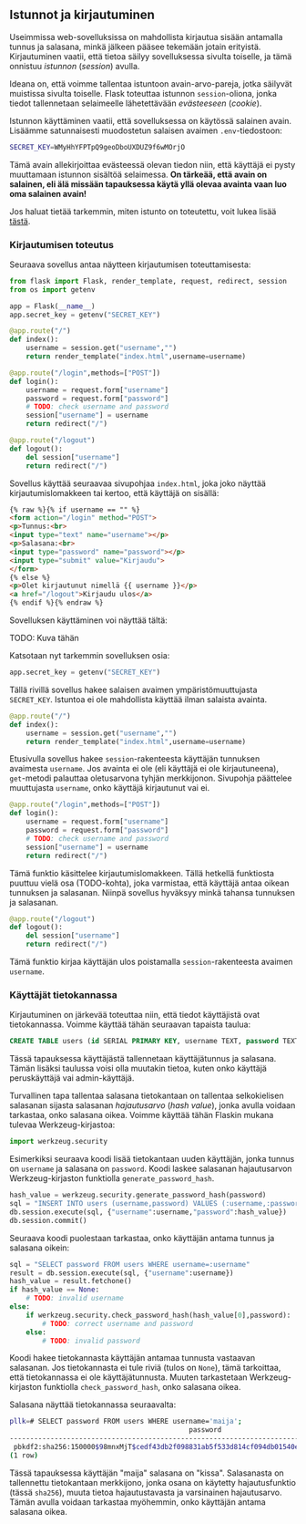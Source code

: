 ## Istunnot ja kirjautuminen

Useimmissa web-sovelluksissa on mahdollista kirjautua sisään antamalla tunnus ja salasana, minkä jälkeen pääsee tekemään jotain erityistä. Kirjautuminen vaatii, että tietoa säilyy sovelluksessa sivulta toiselle, ja tämä onnistuu _istunnon_ (_session_) avulla.

Ideana on, että voimme tallentaa istuntoon avain-arvo-pareja, jotka säilyvät muistissa sivulta toiselle. Flask toteuttaa istunnon `session`-oliona, jonka tiedot tallennetaan selaimeelle lähetettävään _evästeeseen_ (_cookie_).

Istunnon käyttäminen vaatii, että sovelluksessa on käytössä salainen avain. Lisäämme satunnaisesti muodostetun salaisen avaimen `.env`-tiedostoon:

```bash
SECRET_KEY=WMyHhYFPTpQ9geoDboUXDUZ9f6wMOrjO
```

Tämä avain allekirjoittaa evästeessä olevan tiedon niin, että käyttäjä ei pysty muuttamaan istunnon sisältöä selaimessa. **On tärkeää, että avain on salainen, eli älä missään tapauksessa käytä yllä olevaa avainta vaan luo oma salainen avain!**

Jos haluat tietää tarkemmin, miten istunto on toteutettu, voit lukea lisää [tästä](TODO).

### Kirjautumisen toteutus

Seuraava sovellus antaa näytteen kirjautumisen toteuttamisesta:

```python
from flask import Flask, render_template, request, redirect, session
from os import getenv

app = Flask(__name__)
app.secret_key = getenv("SECRET_KEY")

@app.route("/")
def index():
    username = session.get("username","")
    return render_template("index.html",username=username)

@app.route("/login",methods=["POST"])
def login():
    username = request.form["username"]
    password = request.form["password"]
    # TODO: check username and password
    session["username"] = username
    return redirect("/")

@app.route("/logout")
def logout():
    del session["username"]
    return redirect("/")
```

Sovellus käyttää seuraavaa sivupohjaa `index.html`, joka joko näyttää kirjautumislomakkeen tai kertoo, että käyttäjä on sisällä:

```html
{% raw %}{% if username == "" %}
<form action="/login" method="POST">
<p>Tunnus:<br>
<input type="text" name="username"></p>
<p>Salasana:<br>
<input type="password" name="password"></p>
<input type="submit" value="Kirjaudu">
</form>
{% else %}
<p>Olet kirjautunut nimellä {{ username }}</p>
<a href="/logout">Kirjaudu ulos</a>
{% endif %}{% endraw %}
```

Sovelluksen käyttäminen voi näyttää tältä:

TODO: Kuva tähän

Katsotaan nyt tarkemmin sovelluksen osia: 

```python
app.secret_key = getenv("SECRET_KEY")
```

Tällä rivillä sovellus hakee salaisen avaimen ympäristömuuttujasta `SECRET_KEY`. Istuntoa ei ole mahdollista käyttää ilman salaista avainta.

```python
@app.route("/")
def index():
    username = session.get("username","")
    return render_template("index.html",username=username)
```

Etusivulla sovellus hakee `session`-rakenteesta käyttäjän tunnuksen avaimesta `username`. Jos avainta ei ole (eli käyttäjä ei ole kirjautuneena), `get`-metodi palauttaa oletusarvona tyhjän merkkijonon. Sivupohja päättelee muuttujasta `username`, onko käyttäjä kirjautunut vai ei.

```python
@app.route("/login",methods=["POST"])
def login():
    username = request.form["username"]
    password = request.form["password"]
    # TODO: check username and password
    session["username"] = username
    return redirect("/")
```

Tämä funktio käsittelee kirjautumislomakkeen. Tällä hetkellä funktiosta puuttuu vielä osa (TODO-kohta), joka varmistaa, että käyttäjä antaa oikean tunnuksen ja salasanan. Niinpä sovellus hyväksyy minkä tahansa tunnuksen ja salasanan.

```python
@app.route("/logout")
def logout():
    del session["username"]
    return redirect("/")
```

Tämä funktio kirjaa käyttäjän ulos poistamalla `session`-rakenteesta avaimen `username`.

### Käyttäjät tietokannassa

Kirjautuminen on järkevää toteuttaa niin, että tiedot käyttäjistä ovat tietokannassa. Voimme käyttää tähän seuraavan tapaista taulua:

```sql
CREATE TABLE users (id SERIAL PRIMARY KEY, username TEXT, password TEXT);
```

Tässä tapauksessa käyttäjästä tallennetaan käyttäjätunnus ja salasana. Tämän lisäksi taulussa voisi olla muutakin tietoa, kuten onko käyttäjä peruskäyttäjä vai admin-käyttäjä.

Turvallinen tapa tallentaa salasana tietokantaan on tallentaa selkokielisen salasanan sijasta salasanan _hajautusarvo_ (_hash value_), jonka avulla voidaan tarkastaa, onko salasana oikea. Voimme käyttää tähän Flaskin mukana tulevaa Werkzeug-kirjastoa:

```python
import werkzeug.security
```

Esimerkiksi seuraava koodi lisää tietokantaan uuden käyttäjän, jonka tunnus on `username` ja salasana on `password`. Koodi laskee salasanan hajautusarvon Werkzeug-kirjaston funktiolla `generate_password_hash`.

```python
hash_value = werkzeug.security.generate_password_hash(password)
sql = "INSERT INTO users (username,password) VALUES (:username,:password)"
db.session.execute(sql, {"username":username,"password":hash_value})
db.session.commit()
```

Seuraava koodi puolestaan tarkastaa, onko käyttäjän antama tunnus ja salasana oikein:

```python
sql = "SELECT password FROM users WHERE username=:username"
result = db.session.execute(sql, {"username":username})
hash_value = result.fetchone()    
if hash_value == None:
    # TODO: invalid username
else:
    if werkzeug.security.check_password_hash(hash_value[0],password):
        # TODO: correct username and password
    else:
        # TODO: invalid password
```

Koodi hakee tietokannasta käyttäjän antamaa tunnusta vastaavan salasanan. Jos tietokannasta ei tule riviä (tulos on `None`), tämä tarkoittaa, että tietokannassa ei ole käyttäjätunnusta. Muuten tarkastetaan Werkzeug-kirjaston funktiolla `check_password_hash`, onko salasana oikea.

Salasana näyttää tietokannassa seuraavalta:

```bash
pllk=# SELECT password FROM users WHERE username='maija';
                                            password                                            
------------------------------------------------------------------------------------------------
 pbkdf2:sha256:150000$98mnxMjT$cedf43db2f098831ab5f533d814cf094db01540e34251aee3d5afd7d5607fc5a
(1 row)
```

Tässä tapauksessa käyttäjän "maija" salasana on "kissa". Salasanasta on tallennettu tietokantaan merkkijono, jonka osana on käytetty hajautusfunktio (tässä `sha256`), muuta tietoa hajautustavasta ja varsinainen hajautusarvo. Tämän avulla voidaan tarkastaa myöhemmin, onko käyttäjän antama salasana oikea.